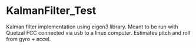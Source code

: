 # KalmanFilter_Test
Kalman filter implementation using eigen3 library. Meant to be run with Quetzal FCC connected via usb to a linux computer. Estimates pitch and roll from gyro + accel.
